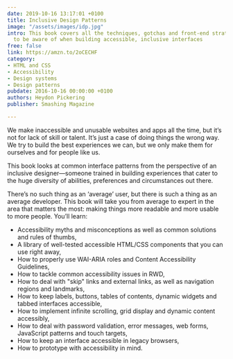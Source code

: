 ```yaml
---
date: 2019-10-16 13:17:01 +0100
title: Inclusive Design Patterns
image: "/assets/images/idp.jpg"
intro: This book covers all the techniques, gotchas and front-end strategies you need
  to be aware of when building accessible, inclusive interfaces
free: false
link: https://amzn.to/2oCECHF
category:
- HTML and CSS
- Accessibility
- Design systems
- Design patterns
pubdate: 2016-10-16 00:00:00 +0100
authors: Heydon Pickering
publisher: Smashing Magazine

---
```

We make inaccessible and unusable websites and apps all the time, but it’s not for lack of skill or talent. It’s just a case of doing things the wrong way. We try to build the best experiences we can, but we only make them for ourselves and for people like us.

This book looks at common interface patterns from the perspective of an inclusive designer—someone trained in building experiences that cater to the huge diversity of abilities, preferences and circumstances out there.

There’s no such thing as an ‘average’ user, but there is such a thing as an average developer. This book will take you from average to expert in the area that matters the most: making things more readable and more usable to more people. You’ll learn:

* Accessibility myths and misconceptions as well as common solutions and rules of thumbs,
* A library of well-tested accessible HTML/CSS components that you can use right away,
* How to properly use WAI-ARIA roles and Content Accessibility Guidelines,
* How to tackle common accessibility issues in RWD,
* How to deal with "skip" links and external links, as well as navigation regions and landmarks,
* How to keep labels, buttons, tables of contents, dynamic widgets and tabbed interfaces accessible,
* How to implement infinite scrolling, grid display and dynamic content accessibly,
* How to deal with password validation, error messages, web forms, JavaScript patterns and touch targets,
* How to keep an interface accessible in legacy browsers,
* How to prototype with accessibility in mind.
